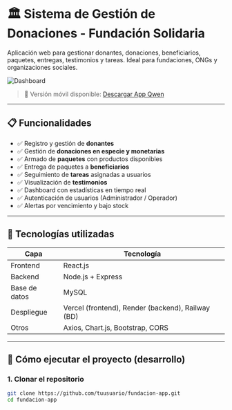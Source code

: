 # 🏛️ Sistema de Gestión de Donaciones - Fundación Solidaria

Aplicación web para gestionar donantes, donaciones, beneficiarios, paquetes, entregas, testimonios y tareas. Ideal para fundaciones, ONGs y organizaciones sociales.

![Dashboard](https://img.alicdn.com/imgextra/i1/O1CN01o6gcoV1PqaPMz0cx0_!!6000000001892-2-tps-1180-980.png)

> 📱 Versión móvil disponible: [Descargar App Qwen](https://chat.qwen.ai/s/6a8a14d0-8c1f-4235-a84d-741b49ffe9ee)

---

## 📋 Funcionalidades

- ✅ Registro y gestión de **donantes**
- ✅ Gestión de **donaciones en especie y monetarias**
- ✅ Armado de **paquetes** con productos disponibles
- ✅ Entrega de paquetes a **beneficiarios**
- ✅ Seguimiento de **tareas** asignadas a usuarios
- ✅ Visualización de **testimonios**
- ✅ Dashboard con estadísticas en tiempo real
- ✅ Autenticación de usuarios (Administrador / Operador)
- ✅ Alertas por vencimiento y bajo stock

---

## 🧩 Tecnologías utilizadas

| Capa | Tecnología |
|------|-----------|
| Frontend | React.js |
| Backend | Node.js + Express |
| Base de datos | MySQL |
| Despliegue | Vercel (frontend), Render (backend), Railway (BD) |
| Otros | Axios, Chart.js, Bootstrap, CORS |

---

## 🚀 Cómo ejecutar el proyecto (desarrollo)

### 1. Clonar el repositorio

```bash
git clone https://github.com/tuusuario/fundacion-app.git
cd fundacion-app